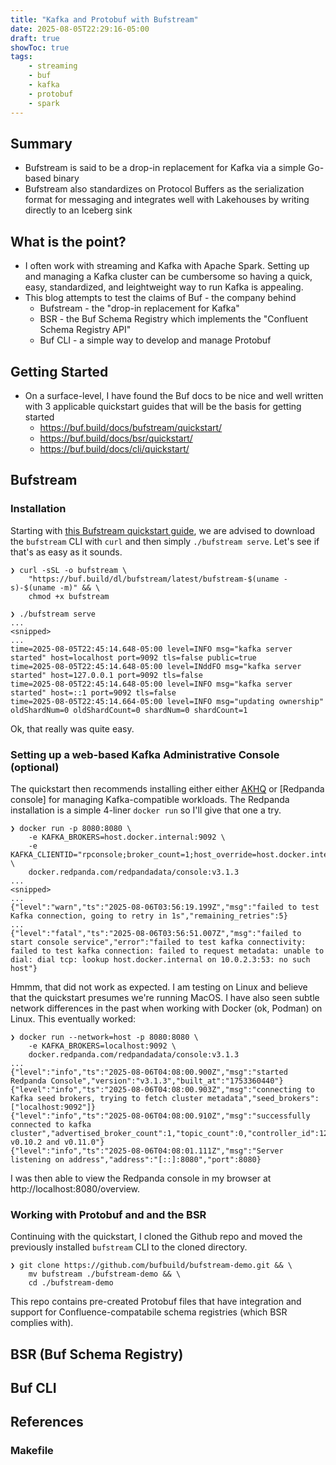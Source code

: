 ```yaml
---
title: "Kafka and Protobuf with Bufstream"
date: 2025-08-05T22:29:16-05:00
draft: true
showToc: true
tags:
    - streaming
    - buf
    - kafka
    - protobuf
    - spark
---
```


## Summary

- Bufstream is said to be a drop-in replacement for Kafka via a simple Go-based binary
- Bufstream also standardizes on Protocol Buffers as the serialization format for messaging and integrates well with Lakehouses by writing directly to an Iceberg sink

## What is the point?

- I often work with streaming and Kafka with Apache Spark. Setting up and managing a Kafka cluster can be cumbersome so having a quick, easy, standardized, and leightweight way to run Kafka is appealing.
- This blog attempts to test the claims of Buf - the company behind
  - Bufstream - the "drop-in replacement for Kafka"
  - BSR - the Buf Schema Registry which implements the "Confluent Schema Registry API"
  - Buf CLI - a simple way to develop and manage Protobuf

## Getting Started

- On a surface-level, I have found the Buf docs to be nice and well written with 3 applicable quickstart guides that will be the basis for getting started
    - https://buf.build/docs/bufstream/quickstart/
    - https://buf.build/docs/bsr/quickstart/
    - https://buf.build/docs/cli/quickstart/

## Bufstream

### Installation

Starting with [this Bufstream quickstart guide](https://buf.build/docs/bufstream/quickstart/), we are advised to download the `bufstream` CLI with `curl` and then simply `./bufstream serve`. Let's see if that's as easy as it sounds.

```shell
❯ curl -sSL -o bufstream \
    "https://buf.build/dl/bufstream/latest/bufstream-$(uname -s)-$(uname -m)" && \
    chmod +x bufstream

❯ ./bufstream serve
...
<snipped>
...
time=2025-08-05T22:45:14.648-05:00 level=INFO msg="kafka server started" host=localhost port=9092 tls=false public=true
time=2025-08-05T22:45:14.648-05:00 level=INddFO msg="kafka server started" host=127.0.0.1 port=9092 tls=false
time=2025-08-05T22:45:14.648-05:00 level=INFO msg="kafka server started" host=::1 port=9092 tls=false
time=2025-08-05T22:45:14.664-05:00 level=INFO msg="updating ownership" oldShardNum=0 oldShardCount=0 shardNum=0 shardCount=1
```

Ok, that really was quite easy.

### Setting up a web-based Kafka Administrative Console (optional)

The quickstart then recommends installing either either [AKHQ](https://akhq.io/) or [Redpanda console] for managing Kafka-compatible workloads. The Redpanda installation is a simple 4-liner `docker run` so I'll give that one a try.

```shell
❯ docker run -p 8080:8080 \
    -e KAFKA_BROKERS=host.docker.internal:9092 \
    -e KAFKA_CLIENTID="rpconsole;broker_count=1;host_override=host.docker.internal" \
    docker.redpanda.com/redpandadata/console:v3.1.3
...
<snipped>
...
{"level":"warn","ts":"2025-08-06T03:56:19.199Z","msg":"failed to test Kafka connection, going to retry in 1s","remaining_retries":5}
...
{"level":"fatal","ts":"2025-08-06T03:56:51.007Z","msg":"failed to start console service","error":"failed to test kafka connectivity: failed to test kafka connection: failed to request metadata: unable to dial: dial tcp: lookup host.docker.internal on 10.0.2.3:53: no such host"}
```

Hmmm, that did not work as expected. I am testing on Linux and believe that the quickstart presumes we're running MacOS. I have also seen subtle network differences in the past when working with Docker (ok, Podman) on Linux. This eventually worked:

```shell
❯ docker run --network=host -p 8080:8080 \
    -e KAFKA_BROKERS=localhost:9092 \
    docker.redpanda.com/redpandadata/console:v3.1.3
...
{"level":"info","ts":"2025-08-06T04:08:00.900Z","msg":"started Redpanda Console","version":"v3.1.3","built_at":"1753360440"}
{"level":"info","ts":"2025-08-06T04:08:00.903Z","msg":"connecting to Kafka seed brokers, trying to fetch cluster metadata","seed_brokers":["localhost:9092"]}
{"level":"info","ts":"2025-08-06T04:08:00.910Z","msg":"successfully connected to kafka cluster","advertised_broker_count":1,"topic_count":0,"controller_id":1234570725,"kafka_version":"between v0.10.2 and v0.11.0"}
{"level":"info","ts":"2025-08-06T04:08:01.111Z","msg":"Server listening on address","address":"[::]:8080","port":8080}
```

I was then able to view the Redpanda console in my browser at http://localhost:8080/overview.

### Working with Protobuf and and the BSR

Continuing with the quickstart, I cloned the Github repo and moved the previously installed `bufstream` CLI to the cloned directory.

```shell
❯ git clone https://github.com/bufbuild/bufstream-demo.git && \
    mv bufstream ./bufstream-demo && \
    cd ./bufstream-demo
```

This repo contains pre-created Protobuf files that have integration and support for Confluence-compatabile schema registries (which BSR complies with).

## BSR (Buf Schema Registry)

## Buf CLI

## References

### Makefile